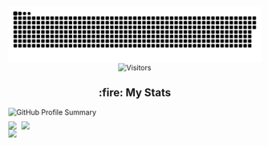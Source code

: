 <div align="center">
  <div align="center">
    <picture>
  <source media="(prefers-color-scheme: dark)" srcset="https://raw.githubusercontent.com/k13wk4/k13wk4/output/github-contribution-grid-snake-dark.svg">
  <source media="(prefers-color-scheme: light)" srcset="https://raw.githubusercontent.com/k13wk4/k13wk4/output/github-contribution-grid-snake.svg">
  <img alt="github contribution grid snake animation" src="https://raw.githubusercontent.com/k13wk4/k13wk4/output/github-contribution-grid-snake.svg">
</picture>
  </div>
  <img alt="Visitors" src="https://komarev.com/ghpvc/?username=k13wk4&label=Profile%20Visits&style=for-the-badge" />
  <br>
<!--<a href="https://t.me/k13wk4">
    <img src="https://img.shields.io/badge/-Channel-1a1b27?style=for-the-badge&logo=telegram" alt="Telegram channel">
  </a>-->
</div>

<div id="stats" align="center" style="display: flex; flex-direction: column;">
    <h2>:fire: My Stats</h2>
    <a style="display: flex; align-items: center;">
        <img src="https://github-profile-summary-cards.vercel.app/api/cards/profile-details?username=k13wk4&theme=dark" alt="GitHub Profile Summary" style="margin-bottom: 10px;" />
    </a>
    <a style="display: flex;">
        <img src="https://github-profile-summary-cards.vercel.app/api/cards/repos-per-language?username=k13wk4&theme=neon" style="margin-right: 10px;">
        <img src="https://github-profile-summary-cards.vercel.app/api/cards/stats?username=k13wk4&theme=neon">
    </a>
</div>

<!--horizontal divider(gradiant)-->
<img src="https://user-images.githubusercontent.com/73097560/115834477-dbab4500-a447-11eb-908a-139a6edaec5c.gif">
